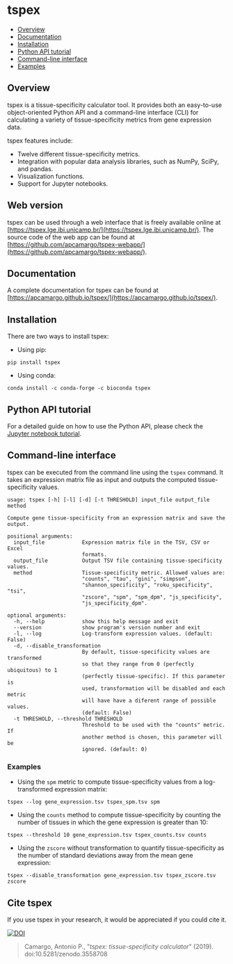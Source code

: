 # tspex


- [Overview](#overview)
- [Documentation](#documentation)
- [Installation](#installation)
- [Python API tutorial](#python-api-tutorial)
- [Command-line interface](#command-line-interface)
- [Examples](#examples)

## Overview

tspex is a tissue-specificity calculator tool. It provides both an easy-to-use object-oriented Python API and a command-line interface (CLI) for calculating a variety of tissue-specificity metrics from gene expression data.

tspex features include:
  - Twelve different tissue-specificity metrics.
  - Integration with popular data analysis libraries, such as NumPy, SciPy, and pandas.
  - Visualization functions.
  - Support for Jupyter notebooks.

## Web version

tspex can be used through a web interface that is freely available online at [https://tspex.lge.ibi.unicamp.br/](https://tspex.lge.ibi.unicamp.br/). The source code of the web app can be found at [https://github.com/apcamargo/tspex-webapp/](https://github.com/apcamargo/tspex-webapp/).

## Documentation

A complete documentation for tspex can be found at [https://apcamargo.github.io/tspex/](https://apcamargo.github.io/tspex/).

## Installation

There are two ways to install tspex:

- Using pip:

```
pip install tspex
```

- Using conda:

```
conda install -c conda-forge -c bioconda tspex
```


## Python API tutorial

For a detailed guide on how to use the Python API, please check the [Jupyter notebook tutorial](https://github.com/apcamargo/tspex/blob/master/docs/python_api.ipynb).


## Command-line interface

tspex can be executed from the command line using the `tspex` command. It takes an expression matrix file as input and outputs the computed tissue-specificity values.


```
usage: tspex [-h] [-l] [-d] [-t THRESHOLD] input_file output_file method

Compute gene tissue-specificity from an expression matrix and save the output.

positional arguments:
  input_file            Expression matrix file in the TSV, CSV or Excel
                        formats.
  output_file           Output TSV file containing tissue-specificity values.
  method                Tissue-specificity metric. Allowed values are:
                        "counts", "tau", "gini", "simpson",
                        "shannon_specificity", "roku_specificity", "tsi",
                        "zscore", "spm", "spm_dpm", "js_specificity",
                        "js_specificity_dpm".

optional arguments:
  -h, --help            show this help message and exit
  --version             show program's version number and exit
  -l, --log             Log-transform expression values. (default: False)
  -d, --disable_transformation
                        By default, tissue-specificity values are transformed
                        so that they range from 0 (perfectly ubiquitous) to 1
                        (perfectly tissue-specific). If this parameter is
                        used, transformation will be disabled and each metric
                        will have have a diferent range of possible values.
                        (default: False)
  -t THRESHOLD, --threshold THRESHOLD
                        Threshold to be used with the "counts" metric. If
                        another method is chosen, this parameter will be
                        ignored. (default: 0)
```

### Examples

- Using the `spm` metric to compute tissue-specificity values from a log-transformed expression matrix:

```
tspex --log gene_expression.tsv tspex_spm.tsv spm
```

- Using the `counts` method to compute tissue-specificity by counting the number of tissues in which the gene expression is greater than 10:

```
tspex --threshold 10 gene_expression.tsv tspex_counts.tsv counts
```

- Using the `zscore` without transformation to quantify tissue-specificity as the number of standard deviations away from the mean gene expression:

```
tspex --disable_transformation gene_expression.tsv tspex_zscore.tsv zscore
```


## Cite tspex

If you use tspex in your research, it would be appreciated if you could cite it.

[![DOI](https://zenodo.org/badge/172384291.svg)](https://zenodo.org/badge/latestdoi/172384291)

> Camargo, Antonio P., "*tspex: tissue-specificity calculator*" (2019). doi:10.5281/zenodo.3558708
